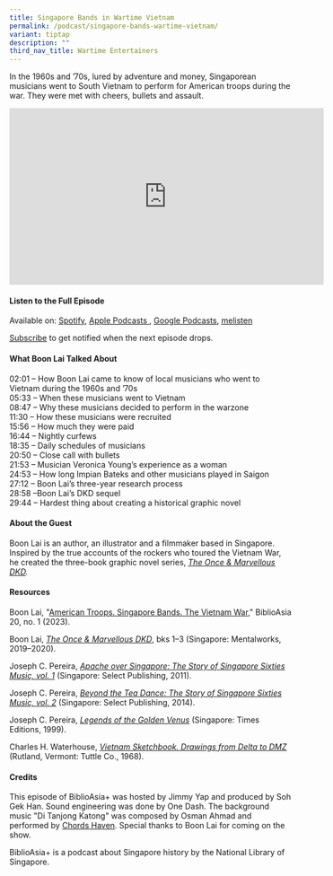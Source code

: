 ```yaml
---
title: Singapore Bands in Wartime Vietnam
permalink: /podcast/singapore-bands-wartime-vietnam/
variant: tiptap
description: ""
third_nav_title: Wartime Entertainers
---
```

<p>In the 1960s and ’70s, lured by adventure and money, Singaporean musicians
went to South Vietnam to perform for American troops during the war. They
were met with cheers, bullets and assault.</p>
<div class="iframe-wrapper">
<iframe height="315" width="560" allowfullscreen="true" frameborder="0" src="https://www.youtube.com/embed/2Pu0xVFXlN8?si=oWR3QCjIS_Fw9O8p"></iframe>
</div>
<p></p>
<h4><strong>Listen to the Full Episode</strong></h4>
<p>Available on: <a href="https://open.spotify.com/episode/2y8wl7lKlIl5p2T51PVPML" rel="noopener noreferrer nofollow" target="_blank"><u>Spotify</u></a>,
<a href="https://podcasts.apple.com/us/podcast/singapore-bands-in-wartime-vietnam/id1688142751?i=1000648327193" rel="noopener noreferrer nofollow" target="_blank"><u>Apple Podcasts</u> 
</a>, <a href="https://podcasts.google.com/feed/aHR0cHM6Ly9mZWVkcy5jYXB0aXZhdGUuZm0vYmlibGlvYXNpYS8/episode/OGNiNGFhYTQtMmJhYi00NWE5LTljYTUtZjhiN2VlYzNkNmNk?sa=X&amp;ved=0CAUQkfYCahcKEwiwq5uH5-GEAxUAAAAAHQAAAAAQAQ" rel="noopener noreferrer nofollow" target="_blank"><u>Google Podcasts</u></a>,
<a href="https://www.melisten.sg/podcast/playlist/BiblioAsia%2B-2115156/The-Lost-Gold-Coins-of-the-Old-Singapore-Library-2304471" rel="noopener noreferrer nofollow" target="_blank"><u>melisten</u>
</a>
</p>
<p><a href="https://open.spotify.com/show/66PYiIthr1KqQhJ82XH4DN" rel="noopener noreferrer nofollow" target="_blank"><u>Subscribe</u></a> to
get notified when the next episode drops.</p>
<p></p>
<h4><strong>What Boon Lai Talked About</strong></h4>
<p>02:01 – How Boon Lai came to know of local musicians who went to Vietnam
during the 1960s and ’70s
<br>05:33 – When these musicians went to Vietnam
<br>08:47 – Why these musicians decided to perform in the warzone
<br>11:30 – How these musicians were recruited
<br>15:56 – How much they were paid
<br>16:44 – Nightly curfews
<br>18:35 – Daily schedules of musicians
<br>20:50 – Close call with bullets
<br>21:53 – Musician Veronica Young’s experience as a woman
<br>24:53 – How long Impian Bateks and other musicians played in Saigon
<br>27:12 – Boon Lai’s three-year research process
<br>28:58 –Boon Lai’s DKD sequel
<br>29:44 – Hardest thing about creating a historical graphic novel
<br>
</p>
<h4><strong>About the Guest</strong></h4>
<p>Boon Lai&nbsp;is an author, an illustrator and a filmmaker based in Singapore.
Inspired by the true accounts of the rockers who toured the Vietnam War,
he created the three-book graphic novel series,&nbsp;<em><a href="https://eservice.nlb.gov.sg/redir/itemdetails?bid=204463645" rel="noopener noreferrer" target="_blank"><u>The Once &amp; Marvellous DKD</u></a>.</em>&nbsp;</p>
<p></p>
<h4><strong>Resources</strong></h4>
<p>Boon Lai, "<a href="https://biblioasia.nlb.gov.sg/vol-20/issue-1/apr-jun-2024/singapore-bands-vietnam-war/" rel="noopener noreferrer nofollow" target="_blank">American Troops. Singapore Bands. The Vietnam War</a>,"
BiblioAsia 20, no. 1 (2023).</p>
<p>Boon Lai, <em><a href="https://eservice.nlb.gov.sg/redir/itemdetails?bid=204463645" rel="noopener noreferrer nofollow" target="_blank">The Once &amp; Marvellous DKD</a></em>,
bks 1–3 (Singapore: Mentalworks, 2019–2020).</p>
<p>Joseph C. Pereira,<em> <a href="https://eservice.nlb.gov.sg/redir/itemdetails?bid=14220601" rel="noopener noreferrer nofollow" target="_blank">Apache over Singapore: The Story of Singapore Sixties Music, vol. 1</a></em> (Singapore:
Select Publishing, 2011).</p>
<p>Joseph C. Pereira, <em><a href="https://eservice.nlb.gov.sg/redir/itemdetails?bid=200180088" rel="noopener noreferrer nofollow" target="_blank">Beyond the Tea Dance: The Story of Singapore Sixties Music, vol. 2</a></em> (Singapore:
Select Publishing, 2014).</p>
<p>Joseph C. Pereira, <em><a href="https://eservice.nlb.gov.sg/redir/itemdetails?bid=9606045" rel="noopener noreferrer nofollow" target="_blank">Legends of the Golden Venus</a></em> (Singapore:
Times Editions, 1999).</p>
<p>Charles H. Waterhouse, <em><a href="https://eservice.nlb.gov.sg/redir/itemdetails?bid=706952" rel="noopener noreferrer nofollow" target="_blank">Vietnam Sketchbook. Drawings from Delta to DMZ</a> </em>(Rutland,
Vermont: Tuttle Co., 1968).</p>
<p></p>
<h4><strong>Credits</strong></h4>
<p>This episode of BiblioAsia+ was hosted by Jimmy Yap and produced by Soh
Gek Han. Sound engineering was done by One Dash. The background music "Di
Tanjong Katong" was composed by Osman Ahmad and performed by <a href="https://www.youtube.com/watch?v=uA2v7ka5TAI" rel="noopener noreferrer nofollow" target="_blank"><u>Chords Haven</u></a>.
Special thanks to Boon Lai for coming on the show.</p>
<p>BiblioAsia+ is a podcast about Singapore history by the National Library
of Singapore.
<br>
</p>